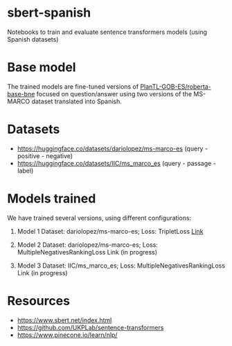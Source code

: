 # sbert-spanish

Notebooks to train and evaluate sentence transformers models (using Spanish datasets)

# Base model

The trained models are fine-tuned versions of [PlanTL-GOB-ES/roberta-base-bne](https://huggingface.co/PlanTL-GOB-ES/roberta-base-bne) focused on question/answer using two versions of the MS-MARCO dataset translated into Spanish.

# Datasets

* https://huggingface.co/datasets/dariolopez/ms-marco-es (query - positive - negative)
* https://huggingface.co/datasets/IIC/ms_marco_es (query - passage - label)

# Models trained

We have trained several versions, using different configurations:

1. Model 1
  Dataset: dariolopez/ms-marco-es; Loss: TripletLoss
  [Link](dariolopez/roberta-base-bne-finetuned-msmarco-qa-es)

1. Model 2
  Dataset: dariolopez/ms-marco-es; Loss: MultipleNegativesRankingLoss
  Link (in progress)

1. Model 3
  Dataset: IIC/ms_marco_es; Loss: MultipleNegativesRankingLoss
  Link (in progress)

# Resources

* https://www.sbert.net/index.html
* https://github.com/UKPLab/sentence-transformers 
* https://www.pinecone.io/learn/nlp/ 
